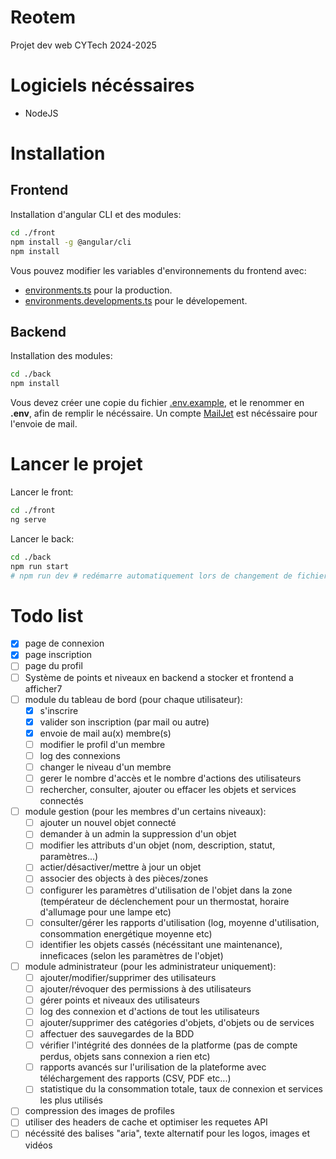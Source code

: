 # Reotem
Projet dev web CYTech 2024-2025

# Logiciels nécéssaires

- NodeJS

# Installation

## Frontend

Installation d'angular CLI et des modules:
```sh
cd ./front
npm install -g @angular/cli
npm install
```

Vous pouvez modifier les variables d'environnements du frontend avec:  
- [environments.ts](front/src/environments/environment.ts) pour la production.
- [environments.developments.ts](front/src/environments/environment.development.ts) pour le dévelopement.

## Backend

Installation des modules:
```sh
cd ./back
npm install
```

Vous devez créer une copie du fichier [.env.example](back/.env.example), et le renommer en **.env**, afin de remplir le nécéssaire. Un compte [MailJet](https://www.mailjet.com) est nécéssaire pour l'envoie de mail.  

# Lancer le projet

Lancer le front:
```sh
cd ./front
ng serve
```

Lancer le back:
```sh
cd ./back
npm run start
# npm run dev # redémarre automatiquement lors de changement de fichier
```

# Todo list

- [x] page de connexion
- [x] page inscription
- [ ] page du profil
- [ ] Système de points et niveaux en backend a stocker et frontend a afficher7
- [ ] module du tableau de bord (pour chaque utilisateur):
  - [x] s'inscrire
  - [x] valider son inscription (par mail ou autre)
  - [x] envoie de mail au(x) membre(s)
  - [ ] modifier le profil d'un membre
  - [ ] log des connexions
  - [ ] changer le niveau d'un membre
  - [ ] gerer le nombre d'accès et le nombre d'actions des utilisateurs
  - [ ] rechercher, consulter, ajouter ou effacer les objets et services connectés
- [ ] module gestion (pour les membres d'un certains niveaux):
  - [ ] ajouter un nouvel objet connecté
  - [ ] demander à un admin la suppression d'un objet
  - [ ] modifier les attributs d'un objet (nom, description, statut, paramètres...)
  - [ ] actier/désactiver/mettre à jour un objet
  - [ ] associer des objects à des pièces/zones
  - [ ] configurer les paramètres d'utilisation de l'objet dans la zone (températeur de déclenchement pour un thermostat, horaire d'allumage pour une lampe etc)
  - [ ] consulter/gérer les rapports d'utilisation (log, moyenne d'utilisation, consommation energétique moyenne etc)
  - [ ] identifier les objets cassés (nécéssitant une maintenance), inneficaces (selon les paramètres de l'objet)
- [ ] module administrateur (pour les administrateur uniquement):
  - [ ] ajouter/modifier/supprimer des utilisateurs
  - [ ] ajouter/révoquer des permissions à des utilisateurs
  - [ ] gérer points et niveaux des utilisateurs
  - [ ] log des connexion et d'actions de tout les utilisateurs
  - [ ] ajouter/supprimer des catégories d'objets, d'objets ou de services
  - [ ] affectuer des sauvegardes de la BDD
  - [ ] vérifier l'intégrité des données de la platforme (pas de compte perdus, objets sans connexion a rien etc)
  - [ ] rapports avancés sur l'urilisation de la plateforme avec téléchargement des rapports (CSV, PDF etc...)
  - [ ] statistique du la consommation totale, taux de connexion et services les plus utilisés
- [ ] compression des images de profiles
- [ ] utiliser des headers de cache et optimiser les requetes API
- [ ] nécéssité des balises "aria", texte alternatif pour les logos, images et vidéos